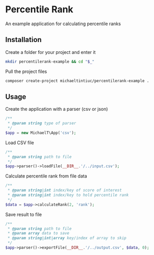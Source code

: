 # Percentile Rank
An example application for calculating percentile ranks

## Installation

Create a folder for your project and enter it

```bash
mkdir percentilerank-example && cd "$_"
```

Pull the project files
```bash
composer create-project michaeltintiuc/percentilerank-example .
```

## Usage

Create the application with a parser (csv or json)

```php
/**
 * @param string type of parser
 */
$app = new MichaelT\App('csv');
```

Load CSV file

```php
/**
 * @param string path to file
 */
$app->parser()->loadFile(__DIR__.'/../input.csv');
```

Calculate percentile rank from file data

```php
/**
 * @param string|int index/key of score of interest
 * @param string|int index/key to hold percentile rank
 */
$data = $app->calculateRank(2, 'rank');
```

Save result to file

```php
/**
 * @param string path to file
 * @param array data to save
 * @param string|int|array key/index of array to skip
 */
$app->parser()->exportFile(__DIR__.'/../output.csv', $data, 0);
```
